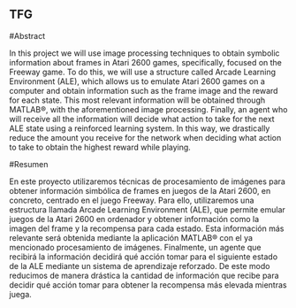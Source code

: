 ## TFG

#Abstract

In this project we will use image processing techniques to obtain symbolic information about frames in Atari 2600 games, specifically, focused on the Freeway game. To do this, we will use a structure called Arcade Learning Environment (ALE), which allows us to emulate Atari 2600 games on a computer and obtain information such as the frame image and the reward for each state. This most relevant information will be obtained through MATLAB®, with the aforementioned image processing. Finally, an agent who will receive all the information will decide what action to take for the next ALE state using a reinforced learning system. In this way, we drastically reduce the amount you receive for the network when deciding what action to take to obtain the highest reward while playing.

#Resumen

En este proyecto utilizaremos técnicas de procesamiento de imágenes para obtener información simbólica de frames en juegos de la Atari 2600, en concreto, centrado en el juego Freeway. Para ello, utilizaremos una estructura llamada Arcade Learning Environment (ALE), que permite emular juegos de la Atari 2600 en ordenador y obtener información como la imagen del frame y la recompensa para cada estado. Esta información más relevante será obtenida mediante la aplicación MATLAB® con el ya mencionado procesamiento de imágenes. Finalmente, un agente que recibirá la información decidirá qué acción tomar para el siguiente estado de la ALE mediante un sistema de aprendizaje reforzado. De este modo reducimos de manera drástica la cantidad de información que recibe para decidir qué acción tomar para obtener la recompensa más elevada mientras juega.

